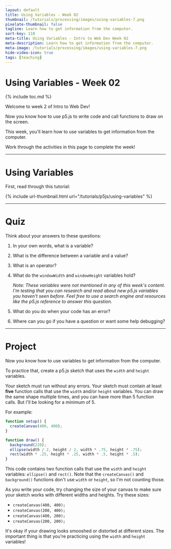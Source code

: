 ```yaml
---
layout: default
title: Using Variables - Week 02
thumbnail: /tutorials/processing/images/using-variables-7.png
pixelate-thumbnail: false
tagline: Learn how to get information from the computer.
sort-key: 110
meta-title: Using Variables - Intro to Web Dev Week 02
meta-description: Learn how to get information from the computer.
meta-image: /tutorials/processing/images/using-variables-7.png
hide-video-icon: true
tags: [teaching]
---
```


# Using Variables - Week 02

{% include toc.md %}

Welcome to week 2 of Intro to Web Dev!

Now you know how to use p5.js to write code and call functions to draw on the screen.

This week, you'll learn how to use variables to get information from the computer.

Work through the activities in this page to complete the week!

---

# Using Variables

First, read through this tutorial:

{% include url-thumbnail.html url="/tutorials/p5js/using-variables" %}

---

# Quiz

Think about your answers to these questions:

1. In your own words, what is a variable?
2. What is the difference between a variable and a value?
3. What is an operator?
4. What do the `windowWidth` and `windowHeight` variables hold?

   *Note: These variables were not mentioned in any of this week's content. I'm testing that you can research and read about new p5.js variables you haven't seen before. Feel free to use a search engine and resources like the p5.js reference to answer this question.*
5. What do you do when your code has an error?
6. Where can you go if you have a question or want some help debugging?

---

# Project

Now you know how to use variables to get information from the computer.

To practice that, create a p5.js sketch that uses the `width` and `height` variables.

Your sketch must run without any errors. Your sketch must contain at least **five** function calls that use the `width` and/or `height` variables. You can draw the same shape multiple times, and you can have more than 5 function calls. But I'll be looking for a minimum of 5.

For example:

```javascript
function setup() {
  createCanvas(400, 400);
}

function draw() {
  background(220);
  ellipse(width / 2, height / 2, width * .75, height * .75);
  rect(width * .25, height * .25, width * .5, height * .5);
}
```

This code contains two function calls that use the `width` and `height` variables: `ellipse()` and `rect()`. Note that the `createCanvas()` and `background()` functions don't use `width` or `height`, so I'm not counting those.

As you write your code, try changing the size of your canvas to make sure your sketch works with different widths and heights. Try these sizes:

- `createCanvas(400, 400);`
- `createCanvas(200, 400);`
- `createCanvas(400, 200);`
- `createCanvas(200, 200);`

It's okay if your drawing looks smooshed or distorted at different sizes. The important thing is that you're practicing using the `width` and `height` variables!
